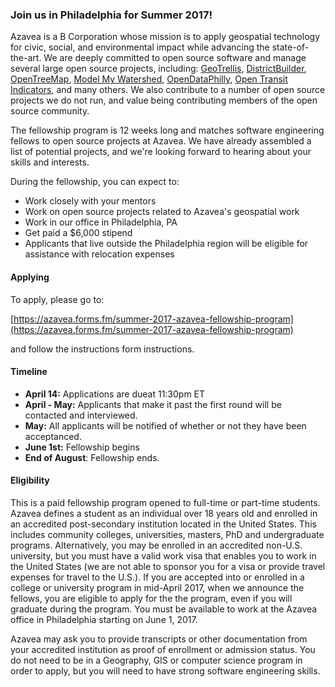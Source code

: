 ### Join us in Philadelphia for Summer 2017!

Azavea is a B Corporation whose mission is to apply geospatial technology for civic, social, and environmental impact while advancing the state-of-the-art. We are deeply committed to open source software and manage several large open source projects, including:  [GeoTrellis](http://geotrellis.io/), [DistrictBuilder](http://www.districtbuilder.org/), [OpenTreeMap](http://www.opentreemap.org/), [Model My Watershed](https://github.com/WikiWatershed/model-my-watershed), [OpenDataPhilly](https://www.opendataphilly.org/), [Open Transit Indicators](https://github.com/WorldBank-Transport/open-transit-indicators), and many others. We also contribute to a number of open source projects we do not run, and value being contributing members of the open source community.

The fellowship program is 12 weeks long and matches software engineering fellows to open source projects at Azavea.  We have already assembled a list of potential projects, and we're looking forward to hearing about your skills and interests.

During the fellowship, you can expect to:

- Work closely with your mentors
- Work on open source projects related to Azavea's geospatial work
- Work in our office in Philadelphia, PA
- Get paid a $6,000 stipend
- Applicants that live outside the Philadelphia region will be eligible for assistance with relocation expenses

#### Applying

To apply, please go to:

[https://azavea.forms.fm/summer-2017-azavea-fellowship-program](https://azavea.forms.fm/summer-2017-azavea-fellowship-program)

and follow the instructions form instructions.

#### Timeline

- __April 14:__ Applications are dueat 11:30pm ET
- __April - May:__ Applicants that make it past the first round will be contacted and interviewed.
- __May:__ All applicants will be notified of whether or not they have been acceptanced.
- __June 1st:__ Fellowship begins
- __End of August__: Fellowship ends.

#### Eligibility

This is a paid fellowship program opened to full-time or part-time students. Azavea defines a student as an individual over 18 years old and enrolled in an accredited post-secondary institution located in the United States.  This includes community colleges, universities, masters, PhD and undergraduate programs. Alternatively, you may be enrolled in an accredited non-U.S. university, but you must have a valid work visa that enables you to work in the United States (we are not able to sponsor you for a visa or provide travel expenses for travel to the U.S.). If you are accepted into or enrolled in a college or university program in mid-April 2017, when we announce the fellows, you are eligible to apply for the the program, even if you will graduate during the program. You must be available to work at the Azavea office in Philadelphia starting on June 1, 2017.

Azavea may ask you to provide transcripts or other documentation from your accredited institution as proof of enrollment or admission status. You do not need to be in a Geography, GIS or computer science program in order to apply,  but you will need to have strong software engineering skills.
